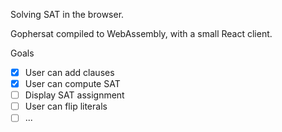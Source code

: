 Solving SAT in the browser.

Gophersat compiled to WebAssembly, with a small React client.

Goals
- [x] User can add clauses
- [x] User can compute SAT
- [ ] Display SAT assignment
- [ ] User can flip literals
- [ ] ...
